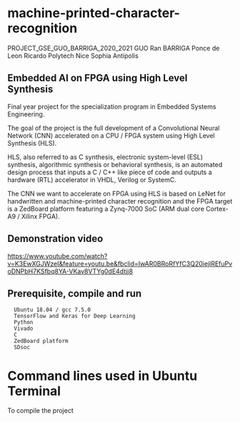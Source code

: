 # machine-printed-character-recognition
PROJECT_GSE_GUO_BARRIGA_2020_2021
GUO Ran
BARRIGA Ponce de Leon Ricardo
Polytech Nice Sophia Antipolis

## Embedded AI on FPGA using High Level Synthesis

Final year project for the specialization program in Embedded Systems Engineering.

The goal of the project is the full development of a Convolutional Neural Network (CNN) accelerated on a CPU / FPGA system using High Level Synthesis (HLS).

HLS, also referred to as C synthesis, electronic system-level (ESL) synthesis, algorithmic synthesis or behavioral synthesis, is an automated design process that inputs a C / C++ like piece of code and outputs a hardware (RTL) accelerator in VHDL, Verilog or SystemC.

The CNN we want to accelerate on FPGA using HLS is based on LeNet for handwritten and machine-printed character recognition and the FPGA target is a ZedBoard platform featuring a Zynq-7000 SoC (ARM dual core Cortex-A9 / Xilinx FPGA).

## Demonstration video

https://www.youtube.com/watch?v=K3EwXGJWzeI&feature=youtu.be&fbclid=IwAR0BRoRfYfC3Q20iejlREfuPvoDNPbH7KSfbq8YA-VKav8VTYg0dE4dtjj8

## Prerequisite, compile and run
```
  Ubuntu 18.04 / gcc 7.5.0
  TensorFlow and Keras for Deep Learning
  Python
  Vivado
  C
  ZedBoard platform
  SDsoc
```
# Command lines used in Ubuntu Terminal

To compile the project
```make && ./lenet_cnn_float
